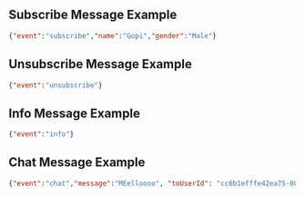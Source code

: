 ## Subscribe Message Example

```json
{"event":"subscribe","name":"Gopi","gender":"Male"}
```

## Unsubscribe Message Example

```json
{"event":"unsubscribe"}
```

## Info Message Example

```json
{"event":"info"}
```

## Chat Message Example

```json
{"event":"chat","message":"MEelloooo", "toUserId": "cc6b1efffe42ea75-0001e3b1-00000002-237f98c8d2877f67-d7aa765b"}
```